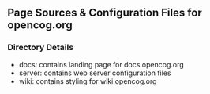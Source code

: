 ## Page Sources & Configuration Files for opencog.org

### Directory Details

* docs: contains landing page for docs.opencog.org
* server: contains web server configuration files
* wiki: contains styling for wiki.opencog.org

